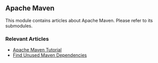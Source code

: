 ## Apache Maven

This module contains articles about Apache Maven. Please refer to its submodules.

### Relevant Articles

- [Apache Maven Tutorial](https://www.baeldung.com/maven)
- [Find Unused Maven Dependencies](https://www.baeldung.com/maven-unused-dependencies)
